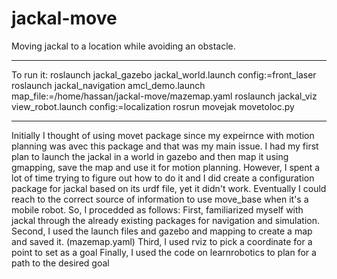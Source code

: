 # jackal-move
Moving jackal to a location while avoiding an obstacle.
***************
To run it:
roslaunch jackal_gazebo jackal_world.launch config:=front_laser
roslaunch jackal_navigation amcl_demo.launch map_file:=/home/hassan/jackal-move/mazemap.yaml 
roslaunch jackal_viz view_robot.launch config:=localization
rosrun movejak movetoloc.py 
****************
Initially I thought of using movet package since my expeirnce with motion planning was avec this package and that was my main issue. I had my first plan to launch the jackal in a world in gazebo and then map it using gmapping, save the map and use it for motion planning. However, I spent a lot of time trying to figure out how to do it and I did create a configuration package for jackal based on its urdf file, yet it didn't work. 
Eventually I could reach to the correct source of information to use move_base when it's a mobile robot. So, I procedded as follows:
First, familiarized myself with jackal through the already existing packages for navigation and simulation.
Second, I used the launch files and gazebo and mapping to create a map and saved it. (mazemap.yaml)
Third, I used rviz to pick a coordinate for a point to set as a goal
Finally, I used the code on learnrobotics to plan for a path to the desired goal 
